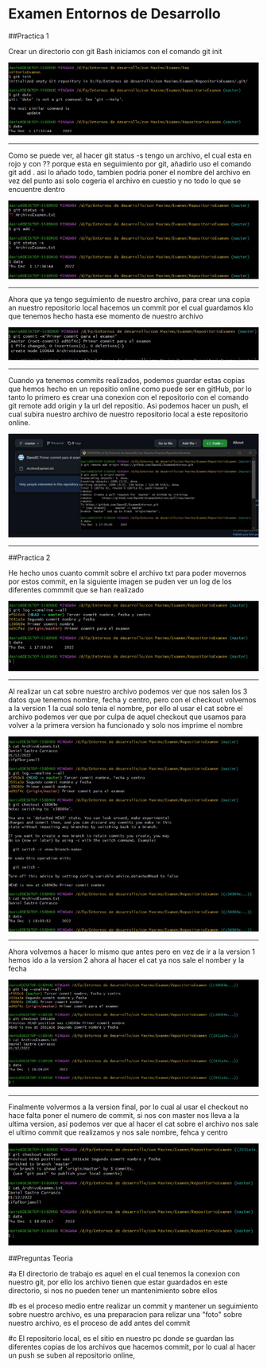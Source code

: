 # Examen Entornos de Desarrollo

##Practica 1 

Crear un directorio con git Bash iniciamos con el comando git init

![captura imagen 1](Imagenes/Pactica1/1.jpg)

---

Como se puede ver, al hacer git status -s tengo un archivo, el cual esta en rojo y con ?? porque esta en seguimiento por git, añadirlo uso el comando git add . asi lo añado todo, tambien podria poner el nombre del archivo en vez del punto asi solo cogeria el archivo en cuestio y no todo lo que se encuentre dentro 

![captura imagen 2](Imagenes/Pactica1/2.jpg)

---

Ahora que ya tengo seguimiento de nuestro archivo, para crear una copia an nuestro repositorio local hacemos un commit por el cual guardamos klo que tenemos hecho hasta ese momento de nuestro archivo 

![captura imagen 3](Imagenes/Pactica1/3.jpg)

---

Cuando ya tenemos commits realizados, podemos guardar estas copias que hemos hecho en un repositio online como puede ser en gitHub, por lo tanto lo primero es crear una conexion con el repositorio con el comando git remote add origin y la url del repositio. Asi podemos hacer un push, el cual subira nuestro archivo de nuestro repositorio local a este repositorio online.

![captura imagen 4](Imagenes/Pactica1/4.jpg)

---


##Practica 2 


He hecho unos cuanto commit sobre el archivo txt para poder movernos por estos commit, en la siguiente imagen se puden ver un log de los diferentes commmit que se han realizado

![captura imagen 1](Imagenes/Practica2/1.jpg)

---


Al realizar un cat sobre nuestro archivo podemos ver que nos salen los 3 datos que tenemos nombre, fecha y centro, pero con el checkout volvemos a la version 1 la cual solo tenia el nombre, por ello al usar el cat sobre el archivo podemos ver que por culpa de aquel checkout que usamos para volver a la primera version ha funcionado y solo nos imprime el nombre

![captura imagen 2](Imagenes/Practica2/2.jpg)

---

Ahora volvemos a hacer lo mismo que antes pero en vez de ir a la version 1 hemos ido a la version 2 ahora al hacer el cat ya nos sale el nomber y la fecha 

![captura imagen 3](Imagenes/Practica2/3.jpg)

---

Finalmente volvermos a la version final, por lo cual al usar el checkout no hace falta poner el numero de commit, si nos con master nos lleva a la ultima version, así podemos ver que al hacer el cat sobre el archivo nos sale el ultimo commit que realizamos y nos sale nombre, fehca y centro  

![captura imagen 4](Imagenes/Practica2/4.jpg)


##Preguntas Teoria

#a 
El directorio de trabajo es aquel en el cual tenemos la conexion con nuestro git, por ello los archivo tienen que estar guardados en este directorio, si nos no pueden tener un mantenimiento sobre ellos

#b
es el proceso medio entre realizar un commit y mantener un seguimiento sobre nuestro archivo, es una preparacion para relizar una "foto" sobre nuestro archivo, es el proceso de add antes del commit 

#c
El repositorio local, es el sitio en nuestro pc donde se guardan las diferentes copias de los archivos que hacemos commit, por lo cual al hacer un push se suben al repositorio online, 

